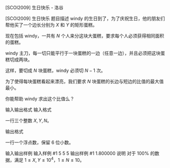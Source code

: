 



[SCOI2009] 生日快乐 - 洛谷














[SCOI2009] 生日快乐
题目描述
windy 的生日到了，为了庆祝生日，他的朋友们帮他买了一个边长分别为 $X$ 和 $Y$ 的矩形蛋糕。

现在包括 windy，一共有 $N$ 个人来分这块大蛋糕，要求每个人必须获得相同面积的蛋糕。

windy 主刀，每一切只能平行于一块蛋糕的一边（任意一边），并且必须把这块蛋糕切成两块。

这样，要切成 $N$ 块蛋糕，windy 必须切 $N-1$ 次。

为了使得每块蛋糕看起来漂亮，我们要求 $N$ 块蛋糕的长边与短边的比值的最大值最小。

你能帮助 windy 求出这个比值么？

输入输出格式
输入格式

一行三个整数 $X,Y,N$。

输出格式

一行一个浮点数，保留 $6$ 位小数。

输入输出样例
输入样例 #1
5 5 5
输出样例 #1
1.800000
说明
对于 $100\%$ 的数据，满足 $1 \le X,Y \le 10^4$，$1\le N\le 10$。







